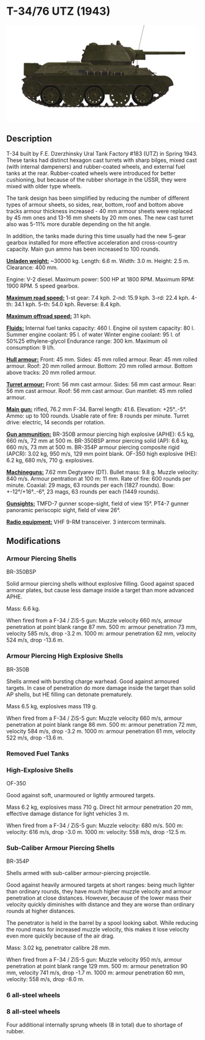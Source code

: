 # T-34/76 UTZ (1943)

![_t34-76uvz-43](../images/_t34-76uvz-43.png)

## Description

T-34 built by F.E. Dzerzhinsky Ural Tank Factory #183 (UTZ) in Spring 1943. These tanks had distinct hexagon cast turrets with sharp bilges, mixed cast (with internal dampeners) and rubber-coated wheels, and external fuel tanks at the rear. Rubber-coated wheels were introduced for better cushioning, but because of the rubber shortage in the USSR, they were mixed with older type wheels.

The tank design has been simplified by reducing the number of different types of armour sheets, so sides, rear, bottom, roof and bottom above tracks armour thickness increased - 40 mm armour sheets were replaced by 45 mm ones and 13-16 mm sheets by 20 mm ones. The new cast turret also was 5-11% more durable depending on the hit angle.

In addition, the tanks made during this time usually had the new 5-gear gearbox installed for more effective acceleration and cross-country capacity. Main gun ammo has been increased to 100 rounds.

<b><u>Unladen weight:</u></b> ~30000 kg.
Length: 6.6 m.
Width: 3.0 m.
Height: 2.5 m.
Clearance: 400 mm.

Engine: V-2 diesel.
Maximum power: 500 HP at 1800 RPM.
Maximum RPM: 1900 RPM.
5 speed gearbox.

<b><u>Maximum road speed:</u></b>
1-st gear: 7.4 kph.
2-nd: 15.9 kph.
3-rd: 22.4 kph.
4-th: 34.1 kph.
5-th: 54.0 kph.
Reverse: 8.4 kph.

<b><u>Maximum offroad speed:</u></b> 31 kph.

<b><u>Fluids:</u></b>
Internal fuel tanks capacity: 460 l.
Engine oil system capacity: 80 l.
Summer engine coolant: 95 l. of water
Winter engine coolant: 95 l. of 50%25 ethylene-glycol
Endurance range: 300 km.
Maximum oil consumption: 9 l/h.

<b><u>Hull armour:</u></b>
Front: 45 mm.
Sides: 45 mm rolled armour.
Rear: 45 mm rolled armour.
Roof: 20 mm rolled armour.
Bottom: 20 mm rolled armour.
Bottom above tracks: 20 mm rolled armour.

<b><u>Turret armour:</u></b>
Front: 56 mm cast armour.
Sides: 56 mm cast armour.
Rear: 56 mm cast armour.
Roof: 56 mm cast armour.
Gun mantlet: 45 mm rolled armour.

<b><u>Main gun:</u></b> rifled, 76.2 mm F-34.
Barrel length: 41.6.
Elevation: +25°..-5°.
Ammo: up to 100 rounds.
Usable rate of fire: 8 rounds per minute.
Turret drive: electric, 14 seconds per rotation.

<b><u>Gun ammunition:</u></b>
BR-350B armour piercing high explosive (APHE): 6.5 kg, 660 m/s, 72 mm at 500 m.
BR-350BSP armor piercing solid (AP): 6.6 kg, 660 m/s, 73 mm at 500 m.
BR-354P armour piercing composite rigid (APCR): 3.02 kg, 950 m/s, 129 mm point blank.
OF-350 high explosive (HE): 6.2 kg, 680 m/s, 710 g. explosives.

<b><u>Machineguns:</u></b> 7.62 mm Degtyarev (DT).
Bullet mass: 9.8 g.
Muzzle velocity: 840 m/s.
Armour pentration at 100 m: 11 mm.
Rate of fire: 600 rounds per minute.
Coaxial: 29 mags, 63 rounds per each (1827 rounds).
Bow: +-12°/+16°..-6°, 23 mags, 63 rounds per each (1449 rounds).

<b><u>Gunsights:</u></b>
TMFD-7 gunner scope-sight, field of view 15°.
PT4-7 gunner panoramic periscopic sight, field of view 26°.

<b><u>Radio equipment:</u></b>
VHF 9-RM transceiver.
3 intercom terminals.


## Modifications


### Armour Piercing Shells

BR-350BSP

Solid armour piercing shells without explosive filling.
Good against spaced armour plates, but cause less damage inside a target than more advanced APHE.

Mass: 6.6 kg.

When fired from a F-34 / ZiS-5 gun:
Muzzle velocity 660 m/s, armour penetration at point blank range 87 mm.
500 m: armour penetration 73 mm, velocity 585 m/s, drop -3.2 m.
1000 m: armour penetration 62 mm, velocity 524 m/s, drop -13.6 m.


### Armour Piercing High Explosive Shells

BR-350B

Shells armed with bursting charge warhead.
Good against armoured targets. In case of penetration do more damage inside the target than solid AP shells, but HE filling can detonate prematurely.

Mass 6.5 kg, explosives mass 119 g.

When fired from a F-34 / ZiS-5 gun:
Muzzle velocity 660 m/s, armour penetration at point blank range 86 mm.
500 m: armour penetration 72 mm, velocity 584 m/s, drop -3.2 m.
1000 m: armour penetration 61 mm, velocity 522 m/s, drop -13.6 m.


### Removed Fuel Tanks


### High-Explosive Shells

OF-350

Good against soft, unarmoured or lightly armoured targets.

Mass 6.2 kg, explosives mass 710 g.
Direct hit armour penetration 20 mm, effective damage distance for light vehicles 3 m.

When fired from a F-34 / ZiS-5 gun:
Muzzle velocity: 680 m/s.
500 m: velocity: 616 m/s, drop -3.0 m.
1000 m: velocity: 558 m/s, drop -12.5 m.


### Sub-Caliber Armour Piercing Shells

BR-354P

Shells armed with sub-caliber armour-piercing projectile.

Good against heavily armoured targets at short ranges: being much lighter than ordinary rounds, they have much higher muzzle velocity and armour penetration at close distances. However, because of the lower mass their velocity quickly diminishes with distance and they are worse than ordinary rounds at higher distances.

The penetrator is held in the barrel by a spool looking sabot. While reducing the round mass for increased muzzle velocity, this makes it lose velocity even more quickly because of the air drag.

Mass: 3.02 kg, penetrator calibre 28 mm.

When fired from a F-34 / ZiS-5 gun:
Muzzle velocity 950 m/s, armour penetration at point blank range 129 mm.
500 m: armour penetration 90 mm, velocity 741 m/s, drop -1.7 m.
1000 m: armour penetration 60 mm, velocity: 558 m/s, drop -8.0 m.


### 6 all-steel wheels


### 8 all-steel wheels

Four additional internally sprung wheels (8 in total) due to shortage of rubber.